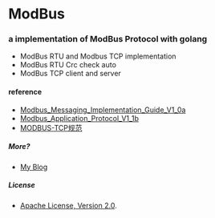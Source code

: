 ModBus
======
### a implementation of ModBus Protocol with golang
- ModBus RTU and Modbus TCP implementation
- ModBus RTU Crc check auto
- ModBus TCP client and server

#### reference
- [Modbus_Messaging_Implementation_Guide_V1_0a](http://www.modbus.org/docs/Modbus_Messaging_Implementation_Guide_V1_0a.pdf)
- [Modbus_Application_Protocol_V1_1b](http://www.modbus.org/docs/Modbus_Application_Protocol_V1_1b.pdf)
- [MODBUS-TCP规范](http://www.ad.siemens.com.cn/club/bbs/upload/2011/20110817/87980629MODBUS-TCP%E8%A7%84%E8%8C%83%EF%BC%88%E4%B8%AD%E6%96%87%E7%89%88%EF%BC%89.pdf)

##### More? 
- [My Blog](http://www.lubia.me)

##### License
- [Apache License, Version 2.0](http://www.apache.org/licenses/LICENSE-2.0.html).
